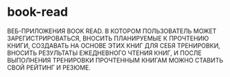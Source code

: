 # book-read

ВЕБ-ПРИЛОЖЕНИЯ BOOK READ. В КОТОРОМ ПОЛЬЗОВАТЕЛЬ МОЖЕТ ЗАРЕГИСТРИРОВАТЬСЯ,
ВНОСИТЬ ПЛАНИРУЕМЫЕ К ПРОЧТЕНИЮ КНИГИ, СОЗДАВАТЬ НА ОСНОВЕ ЭТИХ КНИГ ДЛЯ СЕБЯ
ТРЕНИРОВКИ, ВНОСИТЬ РЕЗУЛЬТАТЫ ЕЖЕДНЕВНОГО ЧТЕНИЯ КНИГ, И ПОСЛЕ ВЫПОЛНЕНИЯ
ТРЕНИРОВКИ ПРОЧТЕННЫМ КНИГАМ МОЖНО СТАВИТЬ СВОЙ РЕЙТИНГ И РЕЗЮМЕ.
